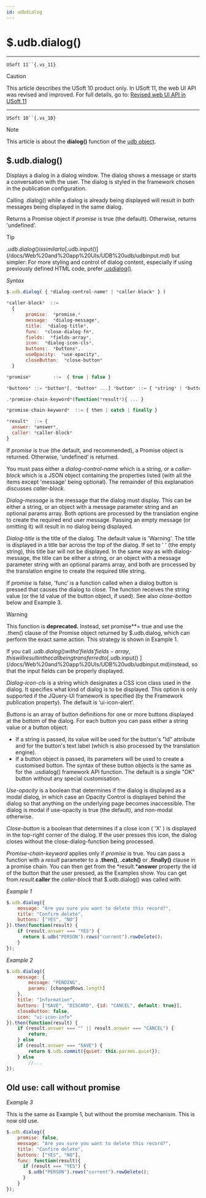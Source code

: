 ```yaml
---
id: udbdialog
---
```


# $.udb.dialog()



----

`USoft 11``{.vs_11}`

> [!CAUTION]
> This article describes the USoft 10 product only.
> In USoft 11, the web UI API was revised and improved. For full details, go to:
> [Revised web UI API in USoft 11](/docs/Web%20and%20app%20UIs/UDB%20udb/Revised%20web%20UI%20API%20in%20USoft%2011.md)

----

`USoft 10``{.vs_10}`

> [!NOTE]
> This article is about the **dialog()** function of the [udb object](/docs/Web%20and%20app%20UIs/UDB%20udb).

## **$.udb.dialog()**

Displays a dialog in a dialog window. The dialog shows a message or starts a conversation with the user. The dialog is styled in the framework chosen in the publication configuration.

Calling .dialog() while a dialog is already being displayed will result in both messages being displayed in the same dialog.

Returns a Promise object if *promise* is true (the default). Otherwise, returns 'undefined’.

> [!TIP]
> $.udb.dialog() is similar to [$.udb.input()](/docs/Web%20and%20app%20UIs/UDB%20udb/udbinput.md) but simpler:
> For more styling and control of dialog content, especially if using previously defined HTML code, prefer [.usdialog()](/docs/Web%20and%20app%20UIs/UI%20Library/usdialog.md).

*Syntax*

```js
$.udb.dialog( { *dialog-control-name* | *caller-block* } )

*caller-block*  ::= 
  {
       promise:  *promise,*
       message:  *dialog-message*,
       title:  *dialog-title*,
       func:  *close-dialog-fn*,
       fields:  *fields-array*,
       icon:  *dialog-icon-cls*,
       buttons:  *buttons*,
       useOpacity:  *use-opacity*,
       closeButton:  *close-button*
  }

*promise*        ::=  { true | false }

*buttons* ::= *button*[, *button* ...] *button* ::= { *string* | *button-object* } *use-opacity* ::= { true | false } *close-button* ::= { true | false }

.*promise-chain-keyword*(function(*result*){ ... }

*promise-chain-keyword*  ::= { then | catch | finally }

*result*  ::= {
  answer: *answer*,
  caller: *caller-block*
}
```

If *promise* is true (the default, and recommended), a Promise object is returned. Otherwise, ‘undefined’ is returned.

You must pass either a *dialog-control-name* which is a string, or a *caller-block* which is a JSON object containing the properties listed (with all the items except 'message' being optional). The remainder of this explanation discusses *caller-block*.

*Dialog-message* is the message that the dialog must display. This can be either a string, or an object with a message parameter string and an optional params array. Both options are processed by the translation engine to create the required end user message. Passing an empty message (or omitting it) will result in no dialog being displayed.

*Dialog-title* is the title of the dialog. The default value is 'Warning'. The title is displayed in a title bar across the top of the dialog. If set to ' ' (the empty string), this title bar will not be displayed. In the same way as with dialog-message, the title can be either a string, or an object with a message parameter string with an optional params array, and both are processed by the translation engine to create the required title string.

If *promise* is false, 'func’ is a function called when a dialog button is pressed that causes the dialog to close. The function receives the string value (or the Id value of the button object, if used). See also *close-botton* below and Example 3.

> [!WARNING]
> This function is **deprecated.** Instead, set promise**= true and use the .then() clause of the Promise object returned by $.udb.dialog, which can perform the exact same action. This strategy is shown in Example 1.

If you call $.udb.dialog() with a 'fields' fields-array, this will result in the call being transferred to [$.udb.input() ](/docs/Web%20and%20app%20UIs/UDB%20udb/udbinput.md)instead, so that the input fields can be properly displayed.

*Dialog-icon-cls* is a string which designates a CSS icon class used in the dialog. It specifies what kind of dialog is to be displayed. This option is only supported if the JQuery-UI framework is specified (by the Framework publication property). The default is ‘ui-icon-alert’.

*Buttons* is an array of button definitions for one or more buttons displayed at the bottom of the dialog. For each button you can pass either a string value or a button object:

- If a string is passed, its value will be used for the button's "Id" attribute and for the button's text label (which is also processed by the translation engine).
- If a button object is passed, its parameters will be used to create a customised button. The syntax of these button objects is the same as for the .usdialog() framework API function. The default is a single "OK" button without any special customisation.

*Use-opacity* is a boolean that determines if the dialog is displayed as a modal dialog, in which case an Opacity Control is displayed behind the dialog so that anything on the underlying page becomes inaccessible. The dialog is modal if use-opacity is true (the default), and non-modal otherwise.

*Close-button* is a boolean that determines if a close icon ( 'X' ) is displayed in the top-right corner of the dialog. If the user presses this icon, the dialog closes without the close-dialog-function being processed.

*Promise-chain-keyword* applies only if *promise* is true. You can pass a function with a *result* parameter to a **.then()**, **.catch()** or **.finally()** clause in a promise chain. You can then get from the *result.***answer** property the id of the button that the user pressed, as the Examples show. You can get from *result*.**caller** the *caller-block* that $.udb.dialog() was called with.

*Example 1*

```js
$.udb.dialog({
    message: "Are you sure you want to delete this record?",
    title: "Confirm delete",
    buttons: ["YES", "NO"]
}).then(function(result) {
    if (result.answer === "YES") {
      return $.udb("PERSON").rows("current").rowDelete();
    }
});
```

*Example 2*

```js
$.udb.dialog({
    message: {
        message: "PENDING",
        params: [changedRows.length]
    },
    title: "Information",
    buttons: ["SAVE", "DISCARD", {id: "CANCEL", default: true}],
    closeButton: false,
    icon: "ui-icon-info"
}).then(function(result) {
    if (result.answer === "" || result.answer === "CANCEL") {
        return;
    } else
    if (result.answer === "SAVE") {
        return $.udb.commit({quiet: this.params.quiet});
    } else
        //...
});
```

## Old use: call without promise

*Example 3*

This is the same as Example 1, but without the promise mechanism. This is now old use.

```js
$.udb.dialog({
    promise: false,
    message: "Are you sure you want to delete this record?",
    title: "Confirm delete",
    buttons: ["YES", "NO"],
    func: function(result){
      if (result === "YES") {
        $.udb("PERSON").rows("current").rowDelete();
      }
    }
});
```

 